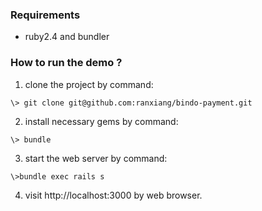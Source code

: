 ### Requirements

* ruby2.4 and bundler


### How to run the demo ?

1. clone the project by command:
```shell
\> git clone git@github.com:ranxiang/bindo-payment.git
```

2. install necessary gems by command:
```shell
\> bundle
```

3. start the web server by command:
```shell
\>bundle exec rails s
```

4. visit http://localhost:3000 by web browser.